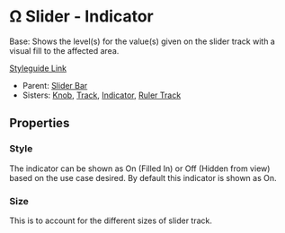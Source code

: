 # Ω Slider - Indicator

Base: Shows the level(s) for the value(s) given on the slider track with a visual fill to the affected area.

[Styleguide Link](https://zpl.io/VDmzpOv)

* Parent: [Slider Bar](./)
* Sisters: [Knob](sliderknob.md), [Track](slidertrack.md), [Indicator](sliderindicator.md), [Ruler Track](rulertrack/)

## Properties

### Style

The indicator can be shown as On (Filled In) or Off (Hidden from view) based on the use case desired. By default this indicator is shown as On.

### Size

This is to account for the different sizes of slider track.

